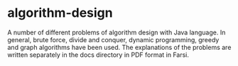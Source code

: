 # algorithm-design
A number of different problems of algorithm design with Java language. In general, brute force, divide and conquer, dynamic programming, greedy and graph algorithms have been used.
The explanations of the problems are written separately in the docs directory in PDF format in Farsi.
